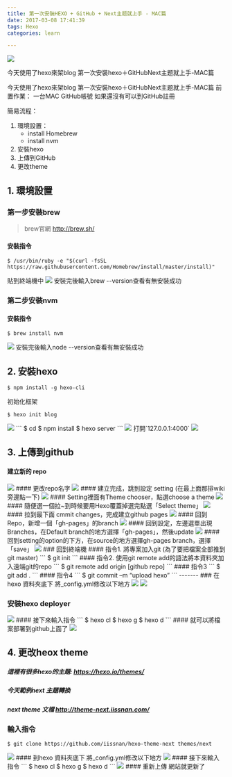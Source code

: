 ```yaml
---
title: 第一次安裝HEXO + GitHub + Next主题就上手 - MAC篇
date: 2017-03-08 17:41:39
tags: Hexo
categories: learn

---
```

<img src="第一次安裝hexo＋GitHubNext主题就上手-MAC篇/hexo-logo.png">

今天使用了hexo來架blog
第一次安裝hexo＋GitHubNext主题就上手-MAC篇
<!--more-->
今天使用了hexo來架blog
第一次安裝hexo＋GitHubNext主题就上手-MAC篇
前置作業：
一台MAC
GitHub帳號 如果還沒有可以到GitHub註冊

簡易流程：
1. 環境設置：
    * install Homebrew
    * install nvm
2. 安裝hexo
3. 上傳到GitHub
4. 更改theme

## 1. 環境設置
### 第一步安裝brew
>brew官網  http://brew.sh/

#### 安裝指令

```
$ /usr/bin/ruby -e "$(curl -fsSL  https://raw.githubusercontent.com/Homebrew/install/master/install)"
```
貼到終端機中
<img src="第一次安裝hexo＋GitHubNext主题就上手-MAC篇/pic_1.png">
安裝完後輸入brew --version查看有無安裝成功
### 第二步安裝nvm
#### 安裝指令
```
$ brew install nvm
```
<img src="第一次安裝hexo＋GitHubNext主题就上手-MAC篇/pic_2.png">
安裝完後輸入node --version查看有無安裝成功

## 2. 安裝hexo
```
$ npm install -g hexo-cli
```
初始化框架
```
$ hexo init blog
```
<img src="第一次安裝hexo＋GitHubNext主题就上手-MAC篇/pic_3.png">
```
$ cd
$ npm install
$ hexo server
```
<img src="第一次安裝hexo＋GitHubNext主题就上手-MAC篇/pic_4.png">
打開`127.0.0.1:4000`
<img src="第一次安裝hexo＋GitHubNext主题就上手-MAC篇/pic_5.png">

## 3. 上傳到github
#### 建立新的 repo
<img src="第一次安裝hexo＋GitHubNext主题就上手-MAC篇/pic_6.png">
#### 更改repo名字
<img src="第一次安裝hexo＋GitHubNext主题就上手-MAC篇/pic_7.png">
#### 建立完成，跳到設定 setting (在最上面那排wiki旁邊點一下)
<img src="第一次安裝hexo＋GitHubNext主题就上手-MAC篇/pic_8.png">
#### Setting裡面有Theme chooser，點選choose a theme
<img src="第一次安裝hexo＋GitHubNext主题就上手-MAC篇/pic_9.png">
#### 隨便選一個拉~到時候要用Hexo覆蓋掉選完點選「Select theme」
<img src="第一次安裝hexo＋GitHubNext主题就上手-MAC篇/pic_10.png">
#### 拉到最下面 cmmit changes，完成建立github pages
<img src="第一次安裝hexo＋GitHubNext主题就上手-MAC篇/pic_11.png">
#### 回到Repo，新增一個「gh-pages」的branch
<img src="第一次安裝hexo＋GitHubNext主题就上手-MAC篇/pic_12.png">
#### 回到設定，左邊選單出現Branches，在Default branch的地方選擇「gh-pages」，然後update
<img src="第一次安裝hexo＋GitHubNext主题就上手-MAC篇/pic_13.png">
#### 回到setting的option的下方，在source的地方選擇gh-pages branch，選擇「save」
<img src="第一次安裝hexo＋GitHubNext主题就上手-MAC篇/pic_14.png">
### 回到終端機
#### 指令1. 將專案加入git (為了要把檔案全部推到git master)
```
$ git init
```
#### 指令2. 使用git remote add的語法將本資料夾加入遠端git的repo
```
$ git remote add origin [github repo]
```
#### 指令3
```
$ git add .
```
#### 指令4
```
$ git commit –m “upload hexo”
```
-------
### 在hexo 資料夾底下 將_config.yml修改以下地方
<img src="第一次安裝hexo＋GitHubNext主题就上手-MAC篇/pic_15.png">
<img src="第一次安裝hexo＋GitHubNext主题就上手-MAC篇/pic_16.png">

### 安裝hexo deployer
<img src="第一次安裝hexo＋GitHubNext主题就上手-MAC篇/pic_17.png">
#### 接下來輸入指令
```
$ hexo cl
$ hexo g
$ hexo d
```
#### 就可以將檔案部署到github上面了
<img src="第一次安裝hexo＋GitHubNext主题就上手-MAC篇/pic_18.png">

## 4. 更改heox theme
##### 這裡有很多hexo的主題: https://hexo.io/themes/
##### 今天範例next 主題轉換
##### next theme 文檔 http://theme-next.iissnan.com/
### 輸入指令
```
$ git clone https://github.com/iissnan/hexo-theme-next themes/next
```
<img src="第一次安裝hexo＋GitHubNext主题就上手-MAC篇/pic_19.png">
#### 到hexo 資料夾底下 將_config.yml修改以下地方
<img src="第一次安裝hexo＋GitHubNext主题就上手-MAC篇/pic_20.png">
#### 接下來輸入指令
```
$ hexo cl
$ hexo g
$ hexo d
```
<img src="第一次安裝hexo＋GitHubNext主题就上手-MAC篇/pic_21.png">
#### 重新上傳 網站就更新了
